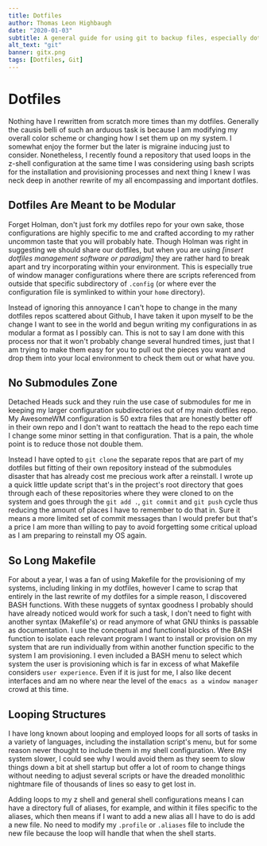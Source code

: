 ```yaml
---
title: Dotfiles
author: Thomas Leon Highbaugh
date: "2020-01-03"
subtitle: A general guide for using git to backup files, especially dotfiles.
alt_text: "git"
banner: gitx.png
tags: [Dotfiles, Git]
---
```


# Dotfiles 

Nothing have I rewritten from scratch more times than my dotfiles. Generally the causis belli of such an arduous task is because I am modifying my overall color scheme or changing how I set them up on my system. I somewhat enjoy the former but the later is migraine inducing just to consider. Nonetheless, I recently found a repository that used loops in the z-shell configuration at the same time I was considering using bash scripts for the installation and provisioning processes and next thing I knew I was neck deep in another rewrite of my all encompassing and important dotfiles. 

## Dotfiles Are Meant to be Modular
Forget Holman, don't just fork my dotfiles repo for your own sake, those configurations are highly specific to me and crafted according to my rather uncommon taste that you will probably hate. Though Holman was right in suggesting we should share our dotfiles, but when you are using *[insert dotfiles management software or paradigm]* they are rather hard to break apart and try incorporating within your environment. This is especially true of window manager configurations where there are scripts referenced from outside that specific subdirectory of `.config` (or where ever the configuration file is symlinked to within your `home` directory). 

Instead of ignoring this annoyance I can't hope to change in the many dotfiles repos scattered about Github, I have taken it upon myself to be the change I want to see in the world and begun writing my configurations in as modular a format as I possibly can. This is not to say I am done with this process nor that it won't probably change several hundred times, just that I am trying to make them easy for you to pull out the pieces you want and drop them into your local environment to check them out or what have you. 

## No Submodules Zone
Detached Heads suck and they ruin the use case of submodules for me in keeping my larger configuration subdirectories out of my main dotfiles repo. My AwesomeWM configuration is 50 extra files that are honestly better off in their own repo and I don't want to reattach the head to the repo each time I change some minor setting in that configuration. That is a pain, the whole point is to reduce those not double them. 

Instead I have opted to `git clone` the separate repos that are part of my dotfiles but fitting of their own repository instead of the submodules disaster that has already cost me precious work after a reinstall. I wrote up a quick little update script that's in the project's root directory that goes through each of these repositories where they were cloned to on the system and goes through the `git add .`, `git commit` and `git push` cycle thus reducing the amount of places I have to remember to do that in. Sure it means a more limited set of commit messages than I would prefer but that's a price I am more than willing to pay to avoid forgetting some critical upload as I am preparing to reinstall my OS again. 

## So Long Makefile

For about a year, I was a fan of using Makefile for the provisioning of my systems, including linking in my dotfiles, however I came to scrap that entirely in the last rewrite of my dotfiles for a simple reason, I discovered BASH functions. With these nuggets of syntax goodness I probably should have already noticed would work for such a task, I don't need to fight with another syntax (Makefile's) or read anymore of what GNU thinks is passable as documentation. I use the conceptual and functional blocks of the BASH function to isolate each relevant program I want to install or provision on my system that are run individually from within another function specific to the system I am provisioning. I even included a BASH menu to select which system the user is provisioning which is far in excess of what Makefile considers `user experience`. Even if it is just for me, I also like decent interfaces and am no where near the level of the `emacs as a window manager` crowd at this time. 

## Looping Structures 

I have long known about looping and employed loops for all sorts of tasks in a variety of languages, including the installation script's menu, but for some reason never thought to include them in my shell configuration. Were my system slower, I could see why I would avoid them as they seem to slow things down a bit at shell startup but offer a lot of room to change things without needing to adjust several scripts or have the dreaded monolithic nightmare file of thousands of lines so easy to get lost in. 

Adding loops to my z shell and general shell configurations means I can have a directory full of aliases, for example, and within it files specific to the aliases, which then means if I want to add a new alias all I have to do is add a new file. No need to modify my `.profile` or `.aliases` file to include the new file because the loop will handle that when the shell starts. 